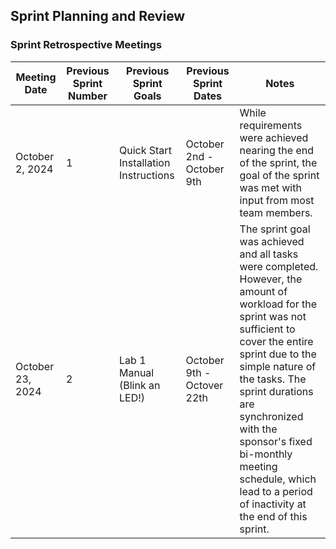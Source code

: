 ## Sprint Planning and Review

### Sprint Retrospective Meetings

| Meeting Date     | Previous Sprint<br/>Number | Previous Sprint<br/>Goals             | Previous Sprint Dates      | Notes                                                                                                                              |
|------------------|----------------------------|---------------------------------------|----------------------------|------------------------------------------------------------------------------------------------------------------------------------|
| October 2, 2024  | 1                          | Quick Start Installation Instructions | October 2nd - October 9th  | While requirements were achieved nearing the end of the sprint, the goal of the sprint was met with input from most team members.  | 
| October 23, 2024 | 2                          | Lab 1 Manual (Blink an LED!)          | October 9th - Octover 22th | The sprint goal was achieved and all tasks were completed. However, the amount of workload for the sprint was not sufficient to cover the entire sprint due to the simple nature of the tasks. The sprint durations are synchronized with the sponsor's fixed bi-monthly meeting schedule, which lead to a period of inactivity at the end of this sprint. |
